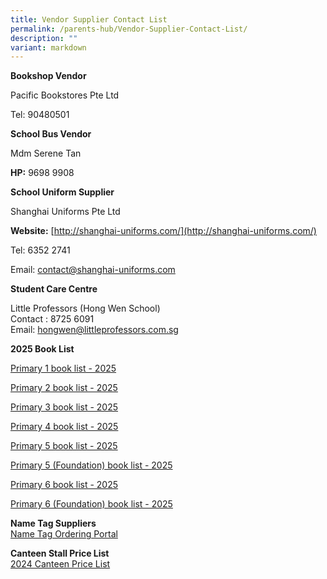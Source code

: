 ```yaml
---
title: Vendor Supplier Contact List
permalink: /parents-hub/Vendor-Supplier-Contact-List/
description: ""
variant: markdown
---
```

**Bookshop Vendor**

Pacific Bookstores Pte Ltd

Tel: 90480501

**School Bus Vendor**

Mdm Serene Tan

**HP:**&nbsp;9698 9908

**School Uniform Supplier**

Shanghai Uniforms Pte Ltd

**Website:**&nbsp;[http://shanghai-uniforms.com/](http://shanghai-uniforms.com/)

Tel: 6352 2741

Email:&nbsp;[contact@shanghai-uniforms.com](mailto:contact@shanghai-uniforms.com)&nbsp;

**Student Care Centre**

Little Professors (Hong Wen School)  
Contact : 8725 6091  
Email:&nbsp;[hongwen@littleprofessors.com.sg](mailto:hongwen@littleprofessors.com.sg)

**2025 Book List**



[Primary 1 book list - 2025](/files/P1_Booklist_2025.pdf)

[Primary 2 book list - 2025](/files/P2_Booklist_2025.pdf)

[Primary 3 book list - 2025](/files/P3_Booklist_2025.pdf)

[Primary 4 book list - 2025](/files/P4_Booklist_2025.pdf)

[Primary 5 book list - 2025](/files/P5_Booklist_2025.pdf)

[Primary 5 (Foundation) book list - 2025](/files/P5F_Booklist_2025.pdf)

[Primary 6 book list - 2025](/files/P6_Booklist_2025.pdf)

[Primary 6 (Foundation) book list - 2025](/files/P6F_Booklist_2025.pdf)

**Name Tag Suppliers**  
[Name Tag Ordering Portal](https://nametags.stitchwerkz.sg/product-page/nametag-hong-wen-school)

**Canteen Stall Price List**  
[2024 Canteen Price List](/files/Parents'%20Hub/Vendorsupplier%20contact%20list/Canteen_Prices_2024__July_.pdf)